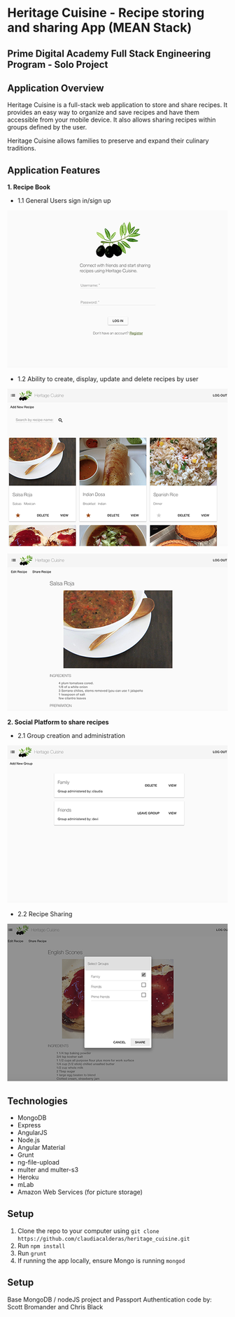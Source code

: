 # Heritage Cuisine - Recipe storing and sharing App (MEAN Stack)
## Prime Digital Academy Full Stack Engineering Program - Solo Project

## Application Overview
Heritage Cuisine is a full-stack web application to store and share recipes. It provides an easy way to organize and save recipes and have them accessible from your mobile device. It also allows sharing recipes within groups defined by the user.

Heritage Cuisine allows families to preserve and expand their culinary traditions.

## Application Features

**1. Recipe Book**
- 1.1 General Users sign in/sign up

![login](login.png)


- 1.2 Ability to create, display, update and delete recipes by user

![screenshot](screenshot.png)

![recipe](recipe.png)


**2. Social Platform to share recipes**
- 2.1 Group creation and administration

![groups](groups.png)


- 2.2 Recipe Sharing

![sharing](sharing.png)


## Technologies
- MongoDB
- Express
- AngularJS
- Node.js
- Angular Material
- Grunt
- ng-file-upload
- multer and multer-s3
- Heroku
- mLab
- Amazon Web Services (for picture storage)

## Setup
1. Clone the repo to your computer using `git clone https://github.com/claudiacalderas/heritage_cuisine.git`
2. Run `npm install`
3. Run `grunt`
4. If running the app locally, ensure Mongo is running `mongod`

## Setup
Base MongoDB / nodeJS project and Passport Authentication code by:
  Scott Bromander and Chris Black 
